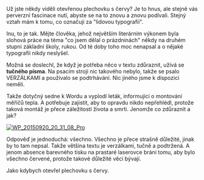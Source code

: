 <!-- dcterms:identifier = riderweblog#1281 -->
<!-- dcterms:title = Červí typografie -->
<!-- dcterms:abstract = Už jste někdy viděli otevřenou plechovku s červy? Je to hnus, ale stejně vás perverzní fascinace nutí, abyste se na to znovu a znovu podívali. Stejný vztah mám k tomu, co označuji za "lidovou typografii". -->
<!-- np9:categoryId = 2 -->
<!-- x4w:category = Lidé a jiná zvěř -->
<!-- np9:authorId = 1 -->
<!-- np9:authorEmail = michal.valasek@altairis.cz -->
<!-- dcterms:creator = Michal Altair Valášek -->
<!-- dcterms:created = 2015-09-21T17:07:20.093+02:00 -->
<!-- dcterms:dateAccepted = 2015-09-21T17:00:00+02:00 -->

Už jste někdy viděli otevřenou plechovku s červy? Je to hnus, ale stejně vás perverzní fascinace nutí, abyste se na to znovu a znovu podívali. Stejný vztah mám k tomu, co označuji za "lidovou typografii".

Inu, to je tak. Mějte člověka, jehož největším literárním výkonem byla slohová práce na téma "co jsem dělal o prázdninách" někdy na druhém stupni základní školy, rukou. Od té doby toho moc nenapsal a o nějaké typografii nikdy neslyšel.

Možná se doslechl, že když je potřeba něco v textu zdůraznit, užívá se **tučného písma**. Na psacím stroji nic takového nebylo, takže se psalo VERZÁLKAMI a používalo se podtrhávání. Nic jiného jsme k dispozici neměli.

Takže dotyčný sedne k Wordu a vyplodí leták, informující o montování měřičů tepla. A potřebuje zajistit, aby to opravdu nikdo nepřehlédl, protože taková montáž je přece záležitostí života a smrti. Jenomže co zdůraznit a jak?

[![WP_20150920_20_31_08_Pro](https://www.cdn.altairis.cz/Blog/2015/20150921-WP_20150920_20_31_08_Pro_thumb.jpg "WP_20150920_20_31_08_Pro")](https://www.cdn.altairis.cz/Blog/2015/20150921-WP_20150920_20_31_08_Pro_2.jpg)

Odpověď je jednoduchá: všechno. Všechno je přece strašně důležité, jinak by to tam nepsal. Takže většina textu je verzálkami, tučně a podtržená. A jenom absence barevného tisku na prastaré laserovce brání tomu, aby bylo všechno červené, protože takové důležité věci bývají.

Jako kdybych otevřel plechovku s červy.